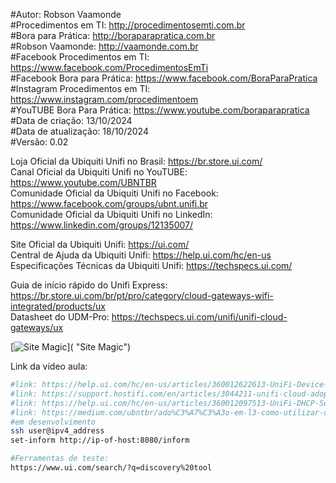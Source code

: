 #Autor: Robson Vaamonde<br>
#Procedimentos em TI: http://procedimentosemti.com.br<br>
#Bora para Prática: http://boraparapratica.com.br<br>
#Robson Vaamonde: http://vaamonde.com.br<br>
#Facebook Procedimentos em TI: https://www.facebook.com/ProcedimentosEmTi<br>
#Facebook Bora para Prática: https://www.facebook.com/BoraParaPratica<br>
#Instagram Procedimentos em TI: https://www.instagram.com/procedimentoem<br>
#YouTUBE Bora Para Prática: https://www.youtube.com/boraparapratica<br>
#Data de criação: 13/10/2024<br>
#Data de atualização: 18/10/2024<br>
#Versão: 0.02

Loja Oficial da Ubiquiti Unifi no Brasil: https://br.store.ui.com/<br>
Canal Oficial da Ubiquiti Unifi no YouTUBE: https://www.youtube.com/UBNTBR<br>
Comunidade Oficial da Ubiquiti Unifi no Facebook: https://www.facebook.com/groups/ubnt.unifi.br<br>
Comunidade Oficial da Ubiquiti Unifi no LinkedIn: https://www.linkedin.com/groups/12135007/

Site Oficial da Ubiquiti Unifi: https://ui.com/<br>
Central de Ajuda da Ubiquiti Unifi: https://help.ui.com/hc/en-us<br>
Especificações Técnicas da Ubiquiti Unifi: https://techspecs.ui.com/

Guia de início rápido do Unifi Express: https://br.store.ui.com/br/pt/pro/category/cloud-gateways-wifi-integrated/products/ux<br>
Datasheet do UDM-Pro: https://techspecs.ui.com/unifi/unifi-cloud-gateways/ux

[![Site Magic](http://img.youtube.com/vi//0.jpg)]( "Site Magic")

Link da vídeo aula: 

```bash
#link: https://help.ui.com/hc/en-us/articles/360012622613-UniFi-Device-Adoption
#link: https://support.hostifi.com/en/articles/3044211-unifi-cloud-adoption-getting-started
#link: https://help.ui.com/hc/en-us/articles/360012097513-UniFi-DHCP-Server
#link: https://medium.com/ubntbr/ado%C3%A7%C3%A3o-em-l3-como-utilizar-o-unifi-controller-na-nuvem-para-gerenciar-m%C3%BAltiplos-sites-remotos-98681fc215b4
#em desenvolvimento
ssh user@ipv4_address
set-inform http://ip-of-host:8080/inform

#Ferramentas de teste:
https://www.ui.com/search/?q=discovery%20tool
```